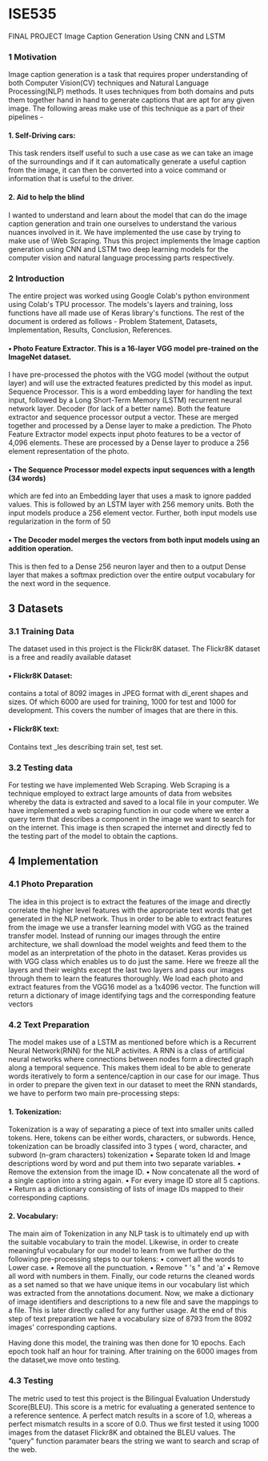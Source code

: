 # ISE535
FINAL PROJECT
Image Caption Generation Using CNN
and LSTM

### 1 Motivation
 Image caption generation is a task that requires proper understanding of both Computer Vision(CV) techniques and Natural Language Processing(NLP) methods. It uses techniques from both domains and puts them together hand in hand to generate captions that are apt for any given image. The following areas make use of this technique as a part of their pipelines -
#### 1. Self-Driving cars: 
This task renders itself useful to such a use case as we can take an image of the surroundings and if it can automatically generate a useful caption from the image, it can then be converted into a voice command or information that is useful to the driver.
#### 2. Aid to help the blind

 I wanted to understand and learn about the model that can do the image caption generation and train one ourselves to understand the various nuances involved in it. We have implemented the use case by trying to make use of \Web Scraping. Thus this project implements the Image caption generation using CNN and LSTM two deep learning models for the computer vision and natural language processing parts respectively.
### 2 Introduction
The entire project was worked using Google Colab's python environment using Colab's TPU processor. The models's layers and training, loss functions have all made use of Keras
library's functions. The rest of the document is ordered as follows - Problem Statement, Datasets, Implementation, Results, Conclusion, References.

#### • Photo Feature Extractor. This is a 16-layer VGG model pre-trained on the ImageNet dataset.
I have pre-processed the photos with the VGG model (without the output layer) and will use the extracted features predicted by this model as input. Sequence Processor. This is a
word embedding layer for handling the text input, followed by a Long Short-Term Memory (LSTM) recurrent neural network layer. Decoder (for lack of a better name). Both the
feature extractor and sequence processor output a vector. These are merged together and processed by a Dense layer to make a prediction. The Photo Feature Extractor model expects input photo features to be a vector of 4,096 elements. These are processed by a Dense layer to produce a 256 element representation of the photo.
#### • The Sequence Processor model expects input sequences with a length (34 words)
which are fed into an Embedding layer that uses a mask to ignore padded values. This is followed by an LSTM layer with 256 memory units.
Both the input models produce a 256 element vector. Further, both input models use regularization in the form of 50
#### • The Decoder model merges the vectors from both input models using an addition operation.
This is then fed to a Dense 256 neuron layer and then to a output Dense layer that makes a softmax prediction over the entire output vocabulary for the next word in the sequence.

## 3 Datasets
### 3.1 Training Data
The dataset used in this project is the Flickr8K dataset. The Flickr8K dataset is a free and readily available dataset 
#### • Flickr8K Dataset: 
 contains a total of 8092 images in JPEG format with di_erent shapes and sizes. Of which 6000 are used for training, 1000 for test and 1000 for development. This
covers the number of images that are there in this.
#### • Flickr8K text:
 Contains text _les describing train set, test set. 

### 3.2 Testing data
For testing we have implemented Web Scraping. Web Scraping is a technique employed to extract large amounts of data from websites whereby the data is extracted and saved to a local file in your computer. We have implemented a web scraping function in our code where we enter a query term that describes a component in the image we want to search for on the internet. This image is then scraped the internet and directly fed to the testing part of the model to obtain the captions.

## 4 Implementation
### 4.1 Photo Preparation
The idea in this project is to extract the features of the image and directly correlate the higher level features with the appropriate text words that get generated in the NLP network. Thus in order to be able to extract features from the image we use a transfer learning model with VGG as the trained transfer model. Instead of running our images through the entire architecture, we shall download the model weights and feed them to the model as an interpretation of the photo in the dataset. Keras provides us with VGG class which enables us to do just the same. Here we freeze all the layers and their weights except the last two layers and pass our images through them to learn the features thoroughly. We load each photo and extract features from the VGG16 model as a 1x4096 vector. The function will return a dictionary of image identifying tags and the corresponding feature vectors
### 4.2 Text Preparation
The model makes use of a LSTM as mentioned before which is a Recurrent Neural Network(RNN) for the NLP activites. A RNN is a class of artificial neural networks where connections between nodes form a directed graph along a temporal sequence. This makes them ideal to be able to generate words iteratively to form a sentence/caption in our case for our image. Thus in order to prepare the given text in our dataset to meet the RNN standards, we have to perform two main pre-processing steps:

#### 1. Tokenization: 
Tokenization is a way of separating a piece of text into smaller units called tokens. Here, tokens can be either words, characters, or subwords. Hence, tokenization can be broadly classifed into 3 types { word, character, and subword (n-gram characters) tokenization
• Separate token Id and Image descriptions word by word and put them into two separate
variables.
• Remove the  extension from the image ID.
• Now concatenate all the word of a single caption into a string again.
• For every image ID store all 5 captions.
• Return as a dictionary consisting of lists of image IDs mapped to their corresponding captions.

#### 2. Vocabulary: 
The main aim of Tokenization in any NLP task is to ultimately end up with the suitable vocabulary to train the model. Likewise, in order to create meaningful
vocabulary for our model to learn from we further do the following pre-processing steps to our tokens:
• convert all the words to Lower case.
• Remove all the punctuation.
• Remove " 's " and 'a'
• Remove all word with numbers in them.
Finally, our code returns the cleaned words as a set named so that we have unique items in our vocabulary list which was extracted from the annotations document. Now, we make a dictionary of image identifiers and descriptions to a new file and save the mappings to a file. This is later directly called for any further usage. At the end of this step of
text preparation we have a vocabulary size of 8793 from the 8092 images' corresponding captions.

Having done this model, the training was then done for 10 epochs. Each epoch took half an hour for training. After training on the 6000 images from the dataset,we move onto testing.

### 4.3 Testing
The metric used to test this project is the Bilingual Evaluation Understudy Score(BLEU). This score is a metric for evaluating a generated sentence to a reference sentence. A perfect match results in a score of 1.0, whereas a perfect mismatch results in a score of 0.0. Thus we first tested it using 1000 images from the dataset Flickr8K and obtained the BLEU values.
The "query" function paramater bears the string we want to search and scrap of the web.

